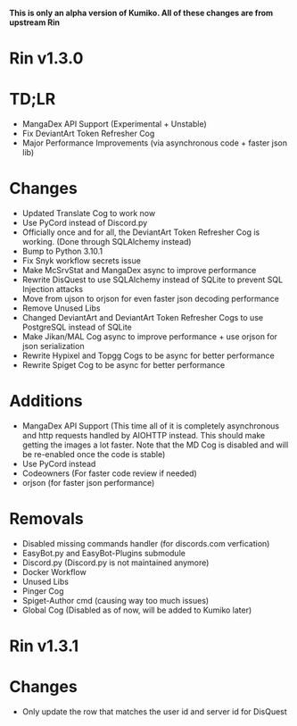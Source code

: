 **This is only an alpha version of Kumiko. All of these changes are from upstream Rin**

# Rin v1.3.0
# TD;LR
- MangaDex API Support (Experimental + Unstable)
- Fix DeviantArt Token Refresher Cog
- Major Performance Improvements (via asynchronous code + faster json lib)

# Changes
- Updated Translate Cog to work now
- Use PyCord instead of Discord.py
- Officially once and for all, the DeviantArt Token Refresher Cog is working. (Done through SQLAlchemy instead)
- Bump to Python 3.10.1
- Fix Snyk workflow secrets issue
- Make McSrvStat and MangaDex async to improve performance
- Rewrite DisQuest to use SQLAlchemy instead of SQLite to prevent SQL Injection attacks
- Move from ujson to orjson for even faster json decoding performance
- Remove Unused Libs
- Changed DeviantArt and DeviantArt Token Refresher Cogs to use PostgreSQL instead of SQLite
- Make Jikan/MAL Cog async to improve performance + use orjson for json serialization
- Rewrite Hypixel and Topgg Cogs to be async for better performance
- Rewrite Spiget Cog to be async for better performance

# Additions
- MangaDex API Support (This time all of it is completely asynchronous and http requests handled by AIOHTTP instead. This should make getting the images a lot faster. Note that the MD Cog is disabled and will be re-enabled once the code is stable)
- Use PyCord instead
- Codeowners (For faster code review if needed)
- orjson (for faster json performance)

# Removals
- Disabled missing commands handler (for discords.com verfication)
- EasyBot.py and EasyBot-Plugins submodule 
- Discord.py (Discord.py is not maintained anymore)
- Docker Workflow
- Unused Libs
- Pinger Cog
- Spiget-Author cmd (causing way too much issues)
- Global Cog (Disabled as of now, will be added to Kumiko later)

# Rin v1.3.1
# Changes
- Only update the row that matches the user id and server id for DisQuest